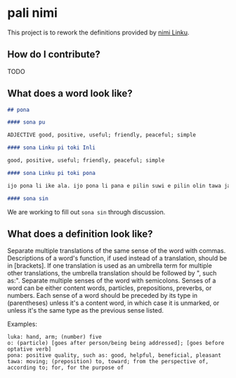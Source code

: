 # pali nimi

This project is to rework the definitions provided by [nimi Linku](https://docs.google.com/spreadsheets/d/1xwgTAxwgn4ZAc4DBnHte0cqta1aaxe112Wh1rv9w5Yk/).

## How do I contribute?

TODO

## What does a word look like?

```md
## pona

#### sona pu

ADJECTIVE good, positive, useful; friendly, peaceful; simple

#### sona Linku pi toki Inli

good, positive, useful; friendly, peaceful; simple

#### sona Linku pi toki pona

ijo pona li ike ala. ijo pona li pana e pilin suwi e pilin olin tawa jan. ijo pona li wile ala e pali wawa.

#### sona sin
```

We are working to fill out `sona sin` through discussion.

## What does a definition look like?

Separate multiple translations of the same sense of the word with commas. Descriptions of a word's function, if used instead of a translation, should be in \[brackets\]. If one translation is used as an umbrella term for multiple other translations, the umbrella translation should be followed by ", such as:". Separate multiple senses of the word with semicolons. Senses of a word can be either content words, particles, prepositions, preverbs, or numbers. Each sense of a word should be preceded by its type in \(parentheses\) unless it's a content word, in which case it is unmarked, or unless it's the same type as the previous sense listed.

Examples:
```
luka: hand, arm; (number) five
o: (particle) [goes after person/being being addressed]; [goes before optative verb]
pona: positive quality, such as: good, helpful, beneficial, pleasant
tawa: moving; (preposition) to, toward; from the perspective of, according to; for, for the purpose of
```
